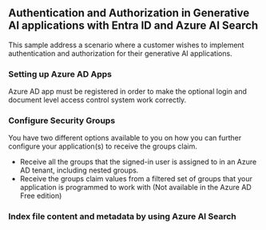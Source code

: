 ## Authentication and Authorization in Generative AI applications with Entra ID and Azure AI Search

This sample address a scenario where a customer wishes to implement authentication and authorization for their generative AI applications. 

### Setting up Azure AD Apps
Azure AD app must be registered in order to make the optional login and document level access control system work correctly.

### Configure Security Groups

You have two different options available to you on how you can further configure your application(s) to receive the groups claim.

- Receive all the groups that the signed-in user is assigned to in an Azure AD tenant, including nested groups.
- Receive the groups claim values from a filtered set of groups that your application is programmed to work with (Not available in the Azure AD Free edition)

### Index file content and metadata by using Azure AI Search






